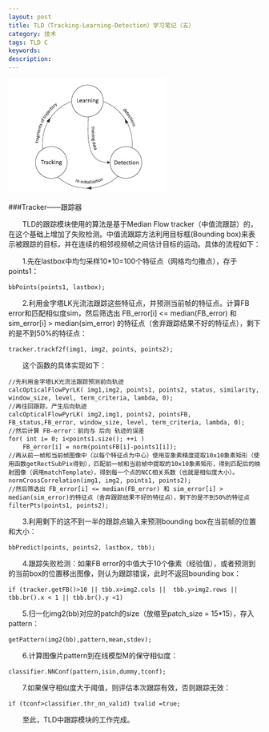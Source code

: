 ```yaml
---
layout: post
title: TLD（Tracking-Learning-Detection）学习笔记（五）
category: 技术
tags: TLD C
keywords: 
description: 
---
```


![](/public/img/TLD/2.jpg)

###Tracker——跟踪器

&emsp;&emsp;TLD的跟踪模块使用的算法是基于Median Flow tracker（中值流跟踪）的，在这个基础上增加了失败检测。中值流跟踪方法利用目标框(Bounding box)来表示被跟踪的目标，并在连续的相邻视频帧之间估计目标的运动。具体的流程如下：

&emsp;&emsp;1.先在lastbox中均匀采样10*10=100个特征点（网格均匀撒点），存于points1：

    bbPoints(points1, lastbox);
    
&emsp;&emsp;2.利用金字塔LK光流法跟踪这些特征点，并预测当前帧的特征点。计算FB error和匹配相似度sim，然后筛选出 FB_error[i] <= median(FB_error) 和 sim_error[i] > median(sim_error) 的特征点（舍弃跟踪结果不好的特征点），剩下的是不到50%的特征点：

    tracker.trackf2f(img1, img2, points, points2);
    
&emsp;&emsp;这个函数的具体实现如下：

    //先利用金字塔LK光流法跟踪预测前向轨迹
    calcOpticalFlowPyrLK( img1,img2, points1, points2, status, similarity, window_size, level, term_criteria, lambda, 0);
    //再往回跟踪，产生后向轨迹
    calcOpticalFlowPyrLK( img2,img1, points2, pointsFB, FB_status,FB_error, window_size, level, term_criteria, lambda, 0);
    //然后计算 FB-error：前向与 后向 轨迹的误差
    for( int i= 0; i<points1.size(); ++i )
        FB_error[i] = norm(pointsFB[i]-points1[i]);
    //再从前一帧和当前帧图像中（以每个特征点为中心）使用亚象素精度提取10x10象素矩形（使用函数getRectSubPix得到），匹配前一帧和当前帧中提取的10x10象素矩形，得到匹配后的映射图像（调用matchTemplate），得到每一个点的NCC相关系数（也就是相似度大小）。
    normCrossCorrelation(img1, img2, points1, points2);
    //然后筛选出 FB_error[i] <= median(FB_error) 和 sim_error[i] > median(sim_error)的特征点（舍弃跟踪结果不好的特征点），剩下的是不到50%的特征点
    filterPts(points1, points2);
    
&emsp;&emsp;3.利用剩下的这不到一半的跟踪点输入来预测bounding box在当前帧的位置和大小：

    bbPredict(points, points2, lastbox, tbb);
    
&emsp;&emsp;4.跟踪失败检测：如果FB error的中值大于10个像素（经验值），或者预测到的当前box的位置移出图像，则认为跟踪错误，此时不返回bounding box：

    if (tracker.getFB()>10 || tbb.x>img2.cols ||  tbb.y>img2.rows || tbb.br().x < 1 || tbb.br().y <1)
    
&emsp;&emsp;5.归一化img2(bb)对应的patch的size（放缩至patch_size = 15*15），存入pattern：

    getPattern(img2(bb),pattern,mean,stdev);
    
&emsp;&emsp;6.计算图像片pattern到在线模型M的保守相似度：

    classifier.NNConf(pattern,isin,dummy,tconf);
    
&emsp;&emsp;7.如果保守相似度大于阈值，则评估本次跟踪有效，否则跟踪无效：

    if (tconf>classifier.thr_nn_valid) tvalid =true;

&emsp;&emsp;至此，TLD中跟踪模块的工作完成。